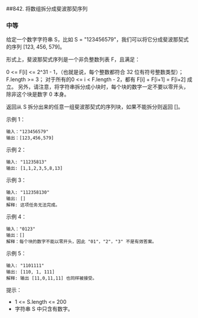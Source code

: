 ##842. 将数组拆分成斐波那契序列
### 中等
给定一个数字字符串 S，比如 S = "123456579"，我们可以将它分成斐波那契式的序列 [123, 456, 579]。

形式上，斐波那契式序列是一个非负整数列表 F，且满足：

0 <= F[i] <= 2^31 - 1，（也就是说，每个整数都符合 32 位有符号整数类型）；
F.length >= 3；
对于所有的0 <= i < F.length - 2，都有 F[i] + F[i+1] = F[i+2] 成立。
另外，请注意，将字符串拆分成小块时，每个块的数字一定不要以零开头，除非这个块是数字 0 本身。

返回从 S 拆分出来的任意一组斐波那契式的序列块，如果不能拆分则返回 []。

 

示例 1：
```
输入："123456579"
输出：[123,456,579]
```
示例 2：
```
输入: "11235813"
输出: [1,1,2,3,5,8,13]
```
示例 3：
```
输入: "112358130"
输出: []
解释: 这项任务无法完成。
```
示例 4：
```
输入："0123"
输出：[]
解释：每个块的数字不能以零开头，因此 "01"，"2"，"3" 不是有效答案。
```
示例 5：
```
输入: "1101111"
输出: [110, 1, 111]
解释: 输出 [11,0,11,11] 也同样被接受。
```
 

提示：

- 1 <= S.length <= 200
- 字符串 S 中只含有数字。
